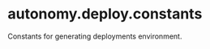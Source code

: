 <a name="autonomy.deploy.constants"></a>
# autonomy.deploy.constants

Constants for generating deployments environment.

